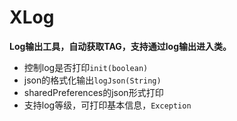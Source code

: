 # XLog

**Log输出工具，自动获取TAG，支持通过log输出进入类。**

*	控制log是否打印``init(boolean)``
*  json的格式化输出``logJson(String)``
*  sharedPreferences的json形式打印
*  支持log等级，可打印基本信息，``Exception``